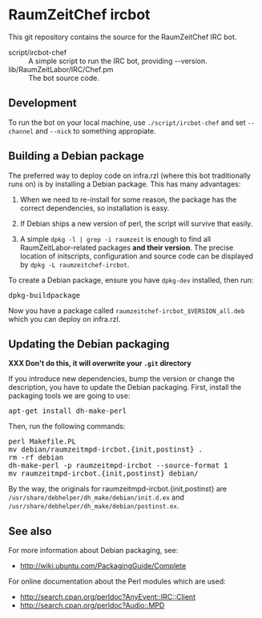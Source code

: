 RaumZeitChef ircbot
==================

This git repository contains the source for the RaumZeitChef IRC bot.

<dl>
  <dt>script/ircbot-chef</dt>
  <dd>A simple script to run the IRC bot, providing --version.</dd>

  <dt>lib/RaumZeitLabor/IRC/Chef.pm</dt>
  <dd>The bot source code.</dd>
</dl>

Development
-----------
To run the bot on your local machine, use `./script/ircbot-chef` and
set `--channel` and `--nick` to something appropiate.


Building a Debian package
-------------------------
The preferred way to deploy code on infra.rzl (where this bot traditionally
runs on) is by installing a Debian package. This has many advantages:

1. When we need to re-install for some reason, the package has the correct
   dependencies, so installation is easy.

2. If Debian ships a new version of perl, the script will survive that easily.

3. A simple `dpkg -l | grep -i raumzeit` is enough to find all
   RaumZeitLabor-related packages **and their version**. The precise location
   of initscripts, configuration and source code can be displayed by `dpkg -L
   raumzeitchef-ircbot`.

To create a Debian package, ensure you have `dpkg-dev` installed, then run:
<pre>
dpkg-buildpackage
</pre>

Now you have a package called `raumzeitchef-ircbot_$VERSION_all.deb` which you can
deploy on infra.rzl.

Updating the Debian packaging
-----------------------------

**XXX Don't do this, it will overwrite your `.git` directory**

If you introduce new dependencies, bump the version or change the description,
you have to update the Debian packaging. First, install the packaging tools we
are going to use:
<pre>
apt-get install dh-make-perl
</pre>

Then, run the following commands:
<pre>
perl Makefile.PL
mv debian/raumzeitmpd-ircbot.{init,postinst} .
rm -rf debian
dh-make-perl -p raumzeitmpd-ircbot --source-format 1
mv raumzeitmpd-ircbot.{init,postinst} debian/
</pre>

By the way, the originals for raumzeitmpd-ircbot.{init,postinst} are
`/usr/share/debhelper/dh_make/debian/init.d.ex` and
`/usr/share/debhelper/dh_make/debian/postinst.ex`.

See also
--------

For more information about Debian packaging, see:

* http://wiki.ubuntu.com/PackagingGuide/Complete

For online documentation about the Perl modules which are used:

* http://search.cpan.org/perldoc?AnyEvent::IRC::Client
* http://search.cpan.org/perldoc?Audio::MPD
